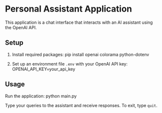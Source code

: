 # Personal Assistant Application

This application is a chat interface that interacts with an AI assistant using the OpenAI API.

## Setup

1. Install required packages:
   pip install openai colorama python-dotenv

2. Set up an environment file `.env` with your OpenAI API key:
   OPENAI_API_KEY=your_api_key

## Usage

Run the application:
python main.py

Type your queries to the assistant and receive responses. To exit, type `quit`.
